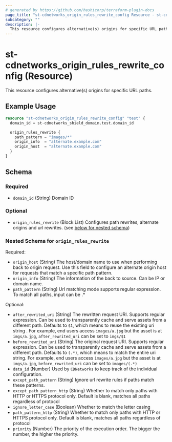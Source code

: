 ```yaml
---
# generated by https://github.com/hashicorp/terraform-plugin-docs
page_title: "st-cdnetworks_origin_rules_rewrite_config Resource - st-cdnetworks"
subcategory: ""
description: |-
  This resource configures alternative(s) origins for specific URL paths.
---
```


# st-cdnetworks_origin_rules_rewrite_config (Resource)

This resource configures alternative(s) origins for specific URL paths.

## Example Usage

```terraform
resource "st-cdnetworks_origin_rules_rewrite_config" "test" {
  domain_id = st-cdnetworks_shield_domain.test.domain_id

  origin_rules_rewrite {
    path_pattern = "images/*"
    origin_info  = "alternate.example.com"
    origin_host  = "alternate.example.com"
  }
}
```

<!-- schema generated by tfplugindocs -->
## Schema

### Required

- `domain_id` (String) Domain ID

### Optional

- `origin_rules_rewrite` (Block List) Configures path rewrites, alternate origins and url rewrites. (see [below for nested schema](#nestedblock--origin_rules_rewrite))

<a id="nestedblock--origin_rules_rewrite"></a>
### Nested Schema for `origin_rules_rewrite`

Required:

- `origin_host` (String) The host/domain name to use when performing back to origin request. Use this field to configure an alternate origin host for requests that match a specific path pattern.
- `origin_info` (String) The information of the back to source. Can be IP or domain name.
- `path_pattern` (String) Url matching mode supports regular expression. To match all paths, input can be .*

Optional:

- `after_rewrited_uri` (String) The rewritten request URI. Supports regular expression. Can be used to transparently cache and serve assets from a different path. Defaults to `$1`, which means to reuse the existing uri string . For example, end users access `images/a.jpg` but the asset is at `imgs/a.jpg`, `after_rewrited_uri` can be set to `imgs/$1`
- `before_rewrited_uri` (String) The original request URI. Supports regular expression. Can be used to transparently cache and serve assets from a different path. Defaults to `(.*)`, which means to match the entire uri string. For example, end users access `images/a.jpg` but the asset is at `imgs/a.jpg`, `before_rewrited_uri` can be set to `images/(.*)`
- `data_id` (Number) Used by `CDNetworks` to keep track of the individual configuration.
- `except_path_pattern` (String) Ignore url rewrite rules if paths match these patterns.
- `except_path_pattern_http` (String) Whether to match only paths with HTTP or HTTPS protocol only. Default is blank, matches all paths regardless of protocol
- `ignore_letter_case` (Boolean) Whether to match the letter casing
- `path_pattern_http` (String) Whether to match only paths with HTTP or HTTPS protocol only. Default is blank, matches all paths regardless of protocol
- `priority` (Number) The priority of the execution order. The bigger the number, the higher the priority.
